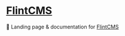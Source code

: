 # [FlintCMS](https://flintcms.co)

📙 Landing page &amp; documentation for [FlintCMS](https://github.com/JasonEtco/flintcms)

